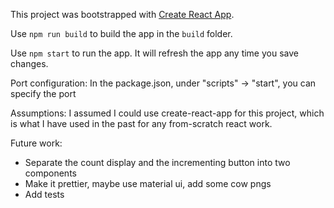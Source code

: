 
This project was bootstrapped with [Create React App](https://github.com/facebook/create-react-app).

Use `npm run build` to build the app in the `build` folder.

Use `npm start` to run the app. It will refresh the app any time you save changes.

Port configuration:
In the package.json, under "scripts" -> "start", you can specify the port

Assumptions:
I assumed I could use create-react-app for this project, which is what I have used in the past
for any from-scratch react work.

Future work:
- Separate the count display and the incrementing button into two components
- Make it prettier, maybe use material ui, add some cow pngs
- Add tests